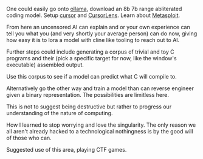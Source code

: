 One could easily go onto [ollama](https://ollama.com/), download an 8b 7b range abliterated coding model. Setup [cursor](https://www.cursor.com/) and [CursorLens](https://www.cursorlens.com/). Learn about [Metasploit](https://www.metasploit.com/). 

From here an uncensored AI can explain and or your own experience can tell you what you (and very shortly your average person) can do now, giving how easy it is to lora a model with cline like tooling to reach out to AI.

Further steps could include generating a corpus of trivial and toy C programs and their (pick a specific target for now, like the window's executable) assembled output. 

Use this corpus to see if a model can predict what C will compile to. 

Alternatively go the other way and train a model than can reverse engineer given a binary representation. The possibilities are limitless here.

This is not to suggest being destructive but rather to progress our understanding of the nature of computing.

How I learned to stop worrying and love the singularity. The only reason we all aren't already hacked to a technological nothingness is by the good will of those who can.

Suggested use of this area, playing CTF games.